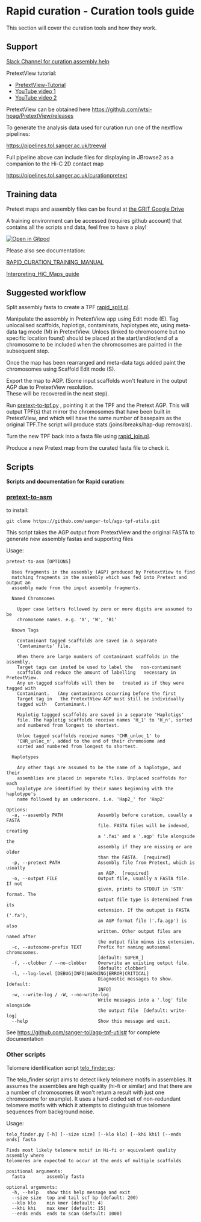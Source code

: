 # Rapid curation - Curation tools guide

This section will cover the curation tools and how they work.



## Support 

[Slack Channel for curation assembly help](https://join.slack.com/t/assemblycuration/shared_invite/zt-1kx2ww71y-823ruaAxswgQGypgofBaOA)


PretextView tutorial:
* [PretextView-Tutorial](PretextView-Tutorial.pdf)
* [YouTube video 1](https://youtu.be/3IL2Q4f3k3I)
* [YouTube video 2](https://youtu.be/LWy6pwCQNDU)


PretextView can be obtained here https://github.com/wtsi-hpag/PretextView/releases


To generate the analysis data used for curation run one of the nextflow pipelines:

https://pipelines.tol.sanger.ac.uk/treeval

Full pipeline above can include files for displaying in JBrowse2 as a companion to the Hi-C 2D contact map


https://pipelines.tol.sanger.ac.uk/curationpretext




## Training data

Pretext maps and assembly files can be found at [the GRIT Google Drive](https://drive.google.com/drive/u/0/folders/1Md0gD7VrmzlRM4xvxQKz2GG3Uyn00VHd) 

A training environment can be accessed (requires github account) that contains all the scripts and data, feel free to have a play!

[![Open in Gitpod](https://gitpod.io/button/open-in-gitpod.svg)](https://gitpod.io/#https://github.com/sanger-tol/rapid-curation)


Please also see documentation:

[RAPID_CURATION_TRAINING_MANUAL](-/blob/main/RAPID_CURATION_TRAINING_MANUAL.pdf)

[Interpreting_HiC_Maps_guide](-/blob/main/Interpreting_HiC_Maps_guide.pdf)

 
## Suggested workflow

Split assembly fasta to create a TPF [rapid_split.pl](-/blob/main/rapid_split.pl]).

Manipulate the assembly in PretextView app using Edit mode (E).
Tag unlocalised scaffolds, haplotigs, contaminats, haplotypes etc, using meta-data tag mode (M) in PretextView.
Unlocs (linked to chromosome but no specific location found) should be placed at the start/and/or/end 
of a chromosome to be included when the chromosomes are painted in the subsequent step.

Once the map has been rearranged and meta-data tags added paint the chromosomes using Scaffold Edit mode (S).

Export the map to AGP. (Some input scaffolds won't feature in the output AGP due to PretextView resolution.  
These will be recovered in the next step).

Run [pretext-to-tpf.py](https://github.com/sanger-tol/agp-tpf-utils.git) , pointing it at the TPF and the Pretext AGP. 
This will output TPF(s) that mirror the chromosomes that have been built in PretextView, and which will have the same number 
of basepairs as the original TPF.The script will produce stats (joins/breaks/hap-dup removals).

Turn the new TPF back into a fasta file using [rapid_join.pl](-/blob/main/rapid_join.pl).

Produce a new Pretext map from the curated fasta file to check it.



## Scripts

**Scripts and documentation for Rapid curation:**

###  [pretext-to-asm](https://github.com/sanger-tol/agp-tpf-utils.git)
to install:
```
git clone https://github.com/sanger-tol/agp-tpf-utils.git
```

This script takes the AGP output from PretextView and the original FASTA to generate new assembly fastas and supporting files

Usage: 

```
pretext-to-asm [OPTIONS]

  Uses fragments in the assembly (AGP) produced by PretextView to find
  matching fragments in the assembly which was fed into Pretext and output an
  assembly made from the input assembly fragments.

  Named Chromsomes

    Upper case letters followed by zero or more digits are assumed to be
    chromosome names. e.g. 'X', 'W', 'B1'

  Known Tags

    Contaminant tagged scaffolds are saved in a separate
    'Contaminants' file.

    When there are large numbers of contaminant scaffolds in the   assembly,
    Target tags can insted be used to label the   non-contaminant
    scaffolds and reduce the amount of labelling   necessary in PretextView.
    Any un-tagged scaffolds will then be   treated as if they were tagged with
    Contaminant.   (Any contaminants occurring before the first
    Target tag in   the PretextView AGP must still be individually
    tagged with   Contaminant.)

    Haplotig taggged scaffolds are saved in a separate 'Haplotigs'
    file. The haplotig scaffolds receive names 'H_1' to 'H_n', sorted
    and numbered from longest to shortest.

    Unloc tagged scaffolds receive names 'CHR_unloc_1' to
    'CHR_unloc_n', added to the end of their chromosome and
    sorted and numbered from longest to shortest.

  Haplotypes

    Any other tags are assumed to be the name of a haplotype, and their
    assemblies are placed in separate files. Unplaced scaffolds for each
    haplotype are identified by their names beginning with the haplotype's
    name followed by an underscore. i.e. 'Hap2_' for 'Hap2'

Options:
  -a, --assembly PATH             Assembly before curation, usually a FASTA
                                  file. FASTA files will be indexed, creating
                                  a '.fai' and a '.agp' file alongside the
                                  assembly if they are missing or are older
                                  than the FASTA.  [required]
  -p, --pretext PATH              Assembly file from Pretext, which is usually
                                  an AGP.  [required]
  -o, --output FILE               Output file, usually a FASTA file. If not
                                  given, prints to STDOUT in 'STR' format. The
                                  output file type is determined from its
                                  extension. If the outuput is FASTA ('.fa'),
                                  an AGP format file ('.fa.agp') is also
                                  written. Other output files are named after
                                  the output file minus its extension.
  -c, --autosome-prefix TEXT      Prefix for naming autosomal chromosomes.
                                  [default: SUPER_]
  -f, --clobber / --no-clobber    Overwrite an existing output file.
                                  [default: clobber]
  -l, --log-level [DEBUG|INFO|WARNING|ERROR|CRITICAL]
                                  Diagnostic messages to show.  [default:
                                  INFO]
  -w, --write-log / -W, --no-write-log
                                  Write messages into a '.log' file alongside
                                  the output file  [default: write-log]
  --help                          Show this message and exit.

```

See https://github.com/sanger-tol/agp-tpf-utils# for complete documentation

### Other scripts

Telomere identification script [telo_finder.py](-/blob/main/telo_finder.py):

The telo_finder script aims to detect likely telomere motifs in assemblies.
It assumes the assemblies are high quality (hi-fi or similar) and that there are a number of chromosomes (it won't return a result with just one chromosome for example).
It uses a hard-coded set of non-redundant telomere motifs with which it attempts to distinguish true telomere sequences from background noise.


Usage: 
```
telo_finder.py [-h] [--size size] [--klo klo] [--khi khi] [--ends ends] fasta

Finds most likely telomere motif in Hi-fi or equivalent quality assembly where
telomeres are expected to occur at the ends of multiple scaffolds

positional arguments:
  fasta        assembly fasta

optional arguments:
  -h, --help   show this help message and exit
  --size size  top and tail scf bp (default: 200)
  --klo klo    min kmer (default: 4)
  --khi khi    max kmer (default: 15)
  --ends ends  ends to scan (default: 1000)
  
```


